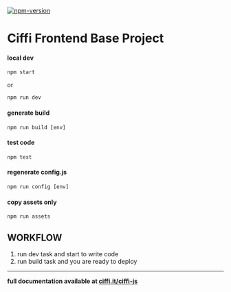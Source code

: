 [npm-version]: https://img.shields.io/npm/v/ciffi-js-webpack.svg
[npm-url]: https://www.npmjs.com/package/ciffi-js-webpack

[![npm-version][npm-version]][npm-url]

# Ciffi Frontend Base Project

#### local dev

```
npm start
```

or

```
npm run dev
```

#### generate build

```
npm run build [env]
```

#### test code

```
npm test
```

#### regenerate config.js

```
npm run config [env]
```

#### copy assets only

```
npm run assets
```

## WORKFLOW

1. run dev task and start to write code
2. run build task and you are ready to deploy

---

**full documentation available at [ciffi.it/ciffi-js](https://www.ciffi.it/ciffi-js)**
